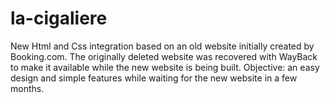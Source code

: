 # la-cigaliere

New Html and Css integration based on an old website initially created by Booking.com. 
The originally deleted website was recovered with WayBack to make it available while the new website is being built. 
Objective: an easy design and simple features while waiting for the new website in a few months.